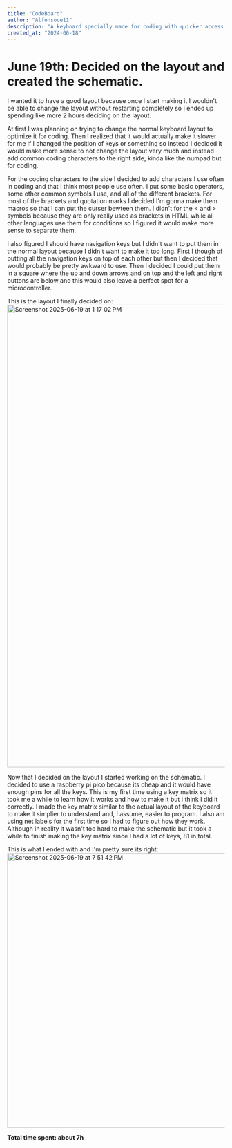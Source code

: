 ```yaml
---
title: "CodeBoard"
author: "Alfonsoce11"
description: "A keyboard specially made for coding with quicker access to common characters."
created_at: "2024-06-18"
---
```


# June 19th: Decided on the layout and created the schematic.
I wanted it to have a good layout because once I start making it I wouldn't be able to change the layout without restarting completely so I ended up spending like more 2 hours deciding on the layout. 

At first I was planning on trying to change the normal keyboard layout to optimize it for coding. Then I realized that it would actually make it slower for me if I changed the position of keys or something so instead I decided it would make more sense to not change the layout very much and instead add common coding characters to the right side, kinda like the numpad but for coding. 

For the coding characters to the side I decided to add characters I use often in coding and that I think most people use often. I put some basic operators, some other common symbols I use, and all of the different brackets. For most of the brackets and quotation marks I decided I'm gonna make them macros so that I can put the curser bewteen them. I didn't for the < and > symbols because they are only really used as brackets in HTML while all other languages use them for conditions so I figured it would make more sense to separate them. 

I also figured I should have navigation keys but I didn't want to put them in the normal layout because I didn't want to make it too long. First I though of putting all the navigation keys on top of each other but then I decided that would probably be pretty awkward to use. Then I decided I could put them in a square where the up and down arrows and on top and the left and right buttons are below and this would also leave a perfect spot for a microcontroller. 

This is the layout I finally decided on:
<img width="1071" alt="Screenshot 2025-06-19 at 1 17 02 PM" src="https://github.com/user-attachments/assets/4acc408e-9cfc-4872-a184-f66ff669f4d9" />

Now that I decided on the layout I started working on the schematic. I decided to use a raspberry pi pico because its cheap and it would have enough pins for all the keys. This is my first time using a key matrix so it took me a while to learn how it works and how to make it but I think I did it correctly. I made the key matrix similar to the actual layout of the keyboard to make it simplier to understand and, I assume, easier to program. I also am using net labels for the first time so I had to figure out how they work. Although in reality it wasn't too hard to make the schematic but it took a while to finish making the key matrix since I had a lot of keys, 81 in total.

This is what I ended with and I'm pretty sure its right:
<img width="636" alt="Screenshot 2025-06-19 at 7 51 42 PM" src="https://github.com/user-attachments/assets/14b5bb9e-8647-40ee-95f7-c8a5fd2e6623" />

**Total time spent: about 7h**
